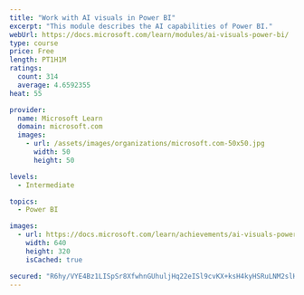 ```yaml
---
title: "Work with AI visuals in Power BI"
excerpt: "This module describes the AI capabilities of Power BI."
webUrl: https://docs.microsoft.com/learn/modules/ai-visuals-power-bi/
type: course
price: Free
length: PT1H1M
ratings:
  count: 314
  average: 4.6592355
heat: 55

provider:
  name: Microsoft Learn
  domain: microsoft.com
  images:
    - url: /assets/images/organizations/microsoft.com-50x50.jpg
      width: 50
      height: 50

levels:
  - Intermediate

topics:
  - Power BI

images:
  - url: https://docs.microsoft.com/learn/achievements/ai-visuals-power-bi-social.png
    width: 640
    height: 320
    isCached: true

secured: "R6hy/VYE4Bz1LISpSr8XfwhnGUhuljHq22eISl9cvKX+ksH4kyHSRuLNM2slHqyZH34WoWeJQ7tfHOvbXkjWPZMAVrE4XJ1Mrxqiobv4jlkH66U3QLDMKGjijvKmGwdL6i4dSpWW+9/G8YjLrfpMLz3UCOOmBiJa7Cz6F0P+VVTk5D7W/6Vq7kSb73adLl3YBmAtQt69Q+mUMoH49Q4aQk36I8SwMXbUyye0V1QUW2wd5qmIE8OJ/iyFX7/cz4vuoTgkKZmiAbKKpTu6fqF2IreY1CjZQqseXxEPt7oaUctHWtUfMQdAnTQjBy3qeZDJ1MXx3c7P2RevV/7Aul/kc23KKTLzO6zodvDVvHcS1E5PNVGTNutAL+uNKRQy2VY+sl7G3P+QVHlWc3TY90RTUIPfgXFLO0Z5HZ6qTyL2EmU=;fHzkfPdNJLb1+K65xgqMAA=="
---
```


